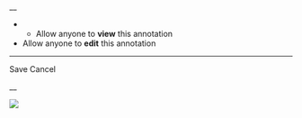 __

  *   * Allow anyone to **view** this annotation
  * Allow anyone to **edit** this annotation



* * *

Save Cancel

__




![](https://bat.bing.com/action/0?ti=56018282&Ver=2&mid=fb6c3990-a4bc-481b-9b99-fad857481fd2&sid=201ffde0635411ee902411d77b750559&vid=20202bf0635411ee9ac03f2e618b0b9f&vids=0&msclkid=N&pi=0&lg=en-US&sw=800&sh=600&sc=24&nwd=1&tl=Shortform%20%7C%20ADHD%202.0&p=https%3A%2F%2Fwww.shortform.com%2Fapp%2Fbook%2Fadhd-2-0%2F1-page-summary&r=&lt=373&evt=pageLoad&sv=1&rn=513842)
